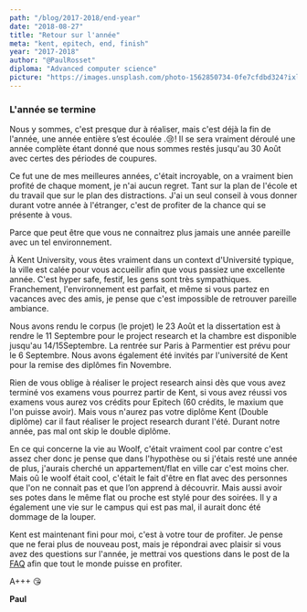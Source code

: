 ```yaml
---
path: "/blog/2017-2018/end-year"
date: "2018-08-27"
title: "Retour sur l'année"
meta: "kent, epitech, end, finish"
year: "2017-2018"
author: "@PaulRosset"
diploma: "Advanced computer science"
picture: "https://images.unsplash.com/photo-1562850734-0fe7cfdbd324?ixlib=rb-4.0.3&ixid=M3wxMjA3fDB8MHxwaG90by1wYWdlfHx8fGVufDB8fHx8fA%3D%3D&auto=format&fit=crop&w=1471&q=80"
---
```


### L'année se termine

Nous y sommes, c'est presque dur à réaliser, mais c'est déjà la fin de l'année, une année entière s’est écoulée .😢!
Il se sera vraiment déroulé une année complète étant donné que nous sommes restés jusqu'au 30 Août avec certes des périodes de coupures.

Ce fut une de mes meilleures années, c'était incroyable, on a vraiment bien profité de chaque moment, je n'ai aucun regret. Tant sur la plan de l'école et du travail que sur le plan des distractions. J'ai un seul conseil à vous donner durant votre année à l'étranger, c'est de profiter de la chance qui se présente à vous.

Parce que peut être que vous ne connaitrez plus jamais une année pareille avec un tel environnement.

À Kent University, vous êtes vraiment dans un context d'Université typique, la ville est calée pour vous accueilir afin que vous passiez une excellente année. C'est hyper safe, festif, les gens sont très sympathiques.
Franchement, l'environnement est parfait, et même si vous partez en vacances avec des amis, je pense que c'est impossible de retrouver pareille ambiance.

Nous avons rendu le corpus (le projet) le 23 Août et la dissertation est à rendre le 11 Septembre pour le project research et la chambre est disponible jusqu'au 14/15Septembre. La rentrée sur Paris à Parmentier est prévu pour le 6 Septembre. Nous avons également été invités par l'université de Kent pour la remise des diplômes fin Novembre.

Rien de vous oblige à réaliser le project research ainsi dès que vous avez terminé vos examens vous pourrez partir de Kent, si vous avez réussi vos examens vous aurez vos crédits pour Epitech (60 crédits, le maxium que l'on puisse avoir). Mais vous n'aurez pas votre diplôme Kent (Double diplôme) car il faut réaliser le project research durant l'été.
Durant notre année, pas mal ont skip le double diplôme.

En ce qui concerne la vie au Woolf, c'était vraiment cool par contre c'est assez cher donc je pense que dans l'hypothèse ou si j'étais resté une année de plus, j'aurais cherché un appartement/flat en ville car c'est moins cher.
Mais oû le woolf était cool, c'était le fait d'être en flat avec des personnes que l'on ne connait pas et que l’on apprend à découvrir. Mais aussi avoir ses potes dans le même flat ou proche est stylé pour des soirées. Il y a également une vie sur le campus qui est pas mal, il aurait donc été dommage de la louper.

Kent est maintenant fini pour moi, c'est à votre tour de profiter.
Je pense que ne ferai plus de nouveau post, mais je répondrai avec plaisir si vous avez des questions sur l'année, je mettrai vos questions dans le post de la [FAQ](/posts/faq) afin que tout le monde puisse en profiter.

A+++ 😘

**Paul**
